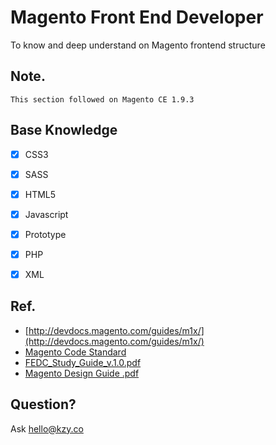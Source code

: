 # Magento Front End Developer

  To know and deep understand on Magento frontend structure


## Note.

    This section followed on Magento CE 1.9.3
    


## Base Knowledge

  - [x] CSS3
  - [x] SASS
  - [x] HTML5
  - [x] Javascript
  - [x] Prototype
  - [x] PHP
  - [x] XML



## Ref.

 - [http://devdocs.magento.com/guides/m1x/](http://devdocs.magento.com/guides/m1x/)
 - [Magento Code Standard](http://devdocs.magento.com/guides/v2.0/coding-standards/bk-coding-standards.html)
 - [FEDC_Study_Guide_v.1.0.pdf](http://info2.magento.com/rs/magentosoftware/images/FEDC_Study_Guide_v.1.0.pdf)
 - [Magento Design Guide .pdf](http://info2.magento.com/rs/magentosoftware/images/magentodesignguide.pdf)



## Question?

Ask hello@kzy.co